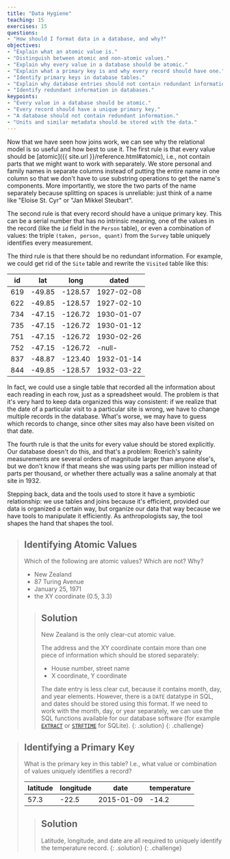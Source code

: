 ```yaml
---
title: "Data Hygiene"
teaching: 15
exercises: 15
questions:
- "How should I format data in a database, and why?"
objectives:
- "Explain what an atomic value is."
- "Distinguish between atomic and non-atomic values."
- "Explain why every value in a database should be atomic."
- "Explain what a primary key is and why every record should have one."
- "Identify primary keys in database tables."
- "Explain why database entries should not contain redundant information."
- "Identify redundant information in databases."
keypoints:
- "Every value in a database should be atomic."
- "Every record should have a unique primary key."
- "A database should not contain redundant information."
- "Units and similar metadata should be stored with the data."
---
```


Now that we have seen how joins work, we can see why the relational
model is so useful and how best to use it.  The first rule is that
every value should be [atomic]({{ site.url }}/reference.html#atomic), i.e., not
contain parts that we might want to work with separately.  We store
personal and family names in separate columns instead of putting the
entire name in one column so that we don't have to use substring
operations to get the name's components.  More importantly, we store
the two parts of the name separately because splitting on spaces is
unreliable: just think of a name like "Eloise St. Cyr" or "Jan Mikkel
Steubart".

The second rule is that every record should have a unique primary key.
This can be a serial number that has no intrinsic meaning,
one of the values in the record (like the `id` field in the `Person` table),
or even a combination of values:
the triple `(taken, person, quant)` from the `Survey` table uniquely identifies every measurement.

The third rule is that there should be no redundant information.
For example,
we could get rid of the `Site` table and rewrite the `Visited` table like this:

|id   |lat   |long   |dated      |
|-----|------|-------|-----------|
|619  |-49.85|-128.57| 1927-02-08|
|622  |-49.85|-128.57| 1927-02-10|
|734  |-47.15|-126.72| 1930-01-07|
|735  |-47.15|-126.72| 1930-01-12|
|751  |-47.15|-126.72| 1930-02-26|
|752  |-47.15|-126.72| -null-    |
|837  |-48.87|-123.40| 1932-01-14|
|844  |-49.85|-128.57| 1932-03-22|

In fact,
we could use a single table that recorded all the information about each reading in each row,
just as a spreadsheet would.
The problem is that it's very hard to keep data organized this way consistent:
if we realize that the date of a particular visit to a particular site is wrong,
we have to change multiple records in the database.
What's worse,
we may have to guess which records to change,
since other sites may also have been visited on that date.

The fourth rule is that the units for every value should be stored explicitly.
Our database doesn't do this,
and that's a problem:
Roerich's salinity measurements are several orders of magnitude larger than anyone else's,
but we don't know if that means she was using parts per million instead of parts per thousand,
or whether there actually was a saline anomaly at that site in 1932.

Stepping back,
data and the tools used to store it have a symbiotic relationship:
we use tables and joins because it's efficient,
provided our data is organized a certain way,
but organize our data that way because we have tools to manipulate it efficiently.
As anthropologists say,
the tool shapes the hand that shapes the tool.

> ## Identifying Atomic Values
>
> Which of the following are atomic values? Which are not? Why?
>
> *   New Zealand
> *   87 Turing Avenue
> *   January 25, 1971
> *   the XY coordinate (0.5, 3.3)
>
> > ## Solution
> > New Zealand is the only clear-cut atomic value.
> >
> > The address and the XY coordinate contain more than one piece of information
> > which should be stored separately:
> > - House number, street name
> > - X coordinate, Y coordinate
> >
> > The date entry is less clear cut, because it contains month, day, and year elements.
> > However, there is a `DATE` datatype in SQL, and dates should be stored using this format.
> > If we need to work with the month, day, or year separately, we can use the SQL functions available for our database software
> > (for example [`EXTRACT`](https://docs.oracle.com/cd/B19306_01/server.102/b14200/functions050.htm) or [`STRFTIME`](http://www.sqlite.org/lang_datefunc.html) for SQLite).
> {: .solution}
{: .challenge}

> ## Identifying a Primary Key
>
> What is the primary key in this table?
> I.e., what value or combination of values uniquely identifies a record?
>
> |latitude|longitude|date      |temperature|
> |--------|---------|----------|-----------|
> |57.3    |-22.5    |2015-01-09|-14.2      |
>
> > ## Solution
> > Latitude, longitude, and date are all required to uniquely identify the temperature record.
> {: .solution}
{: .challenge}
